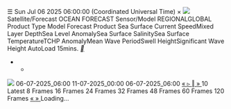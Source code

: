 ☰
Sun Jul 06 2025 06:00:00 (Coordinated Universal Time)
×
![](https://mosdac.gov.in/gallery/icons/mgallery.png)
Satellite/Forecast OCEAN FORECAST
Sensor/Model REGIONALGLOBAL
Product Type Model Forecast
Product Sea Surface Current SpeedMixed Layer DepthSea Level AnomalySea Surface SalinitySea Surface TemperatureTCHP AnomalyMean Wave PeriodSwell HeightSignificant Wave Height
AutoLoad 15mins.
[ __ ](https://mosdac.gov.in/gallery/index.html?ds=ocean)
+ -
![](https://mosdac.gov.in/look/AOSF/REGNL/gallery/2025/06JUL/REGNL_06JUL2025_0600Z_CUR.gif)
06-07-2025_06:00 11-07-2025_00:00 06-07-2025_06:00
[ « ](https://mosdac.gov.in/gallery/index.html?ds=ocean) [ ▹ ](https://mosdac.gov.in/gallery/index.html?ds=ocean) [ ‖ ](https://mosdac.gov.in/gallery/index.html?ds=ocean) [ » ](https://mosdac.gov.in/gallery/index.html?ds=ocean)
10
Latest 8 Frames 16 Frames 24 Frames 32 Frames 48 Frames 60 Frames 120 Frames
[ « ](https://mosdac.gov.in/gallery/index.html?ds=ocean) [ » ](https://mosdac.gov.in/gallery/index.html?ds=ocean)
Loading... 
